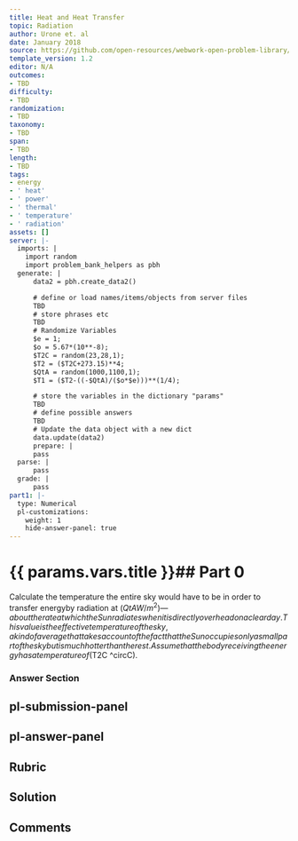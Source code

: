 ```yaml
---
title: Heat and Heat Transfer
topic: Radiation
author: Urone et. al
date: January 2018
source: https://github.com/open-resources/webwork-open-problem-library/tree/master/Contrib/BrockPhysics/College_Physics_Urone/14.Heat_and_Heat_Transfer/14-07.Radiation/NU_U17_14_07_010.pg
template_version: 1.2
editor: N/A
outcomes:
- TBD
difficulty:
- TBD
randomization:
- TBD
taxonomy:
- TBD
span:
- TBD
length:
- TBD
tags:
- energy
- ' heat'
- ' power'
- ' thermal'
- ' temperature'
- ' radiation'
assets: []
server: |-
  imports: |
    import random
    import problem_bank_helpers as pbh
  generate: |
      data2 = pbh.create_data2()

      # define or load names/items/objects from server files
      TBD
      # store phrases etc
      TBD
      # Randomize Variables
      $e = 1;
      $o = 5.67*(10**-8);
      $T2C = random(23,28,1);
      $T2 = ($T2C+273.15)**4;
      $QtA = random(1000,1100,1);
      $T1 = ($T2-((-$QtA)/($o*$e)))**(1/4);

      # store the variables in the dictionary "params"
      TBD
      # define possible answers
      TBD
      # Update the data object with a new dict
      data.update(data2)
      prepare: |
      pass
  parse: |
      pass
  grade: |
      pass
part1: |-
  type: Numerical
  pl-customizations:
    weight: 1
    hide-answer-panel: true
---
```


# {{ params.vars.title }}## Part 0 
Calculate the temperature the entire sky would have to be in order to transfer energyby radiation at ($QtA W/m^2)—about the rate at which the Sun radiates when it is directly overhead on a clear day. This value is the effective temperature of the sky, a kind of average that takes account of the fact that the Sun occupies only a small partof the sky but is much hotter than the rest. Assume that the body receiving the energyhas a temperature of ($T2C ^circC). 


### Answer Section 


## pl-submission-panel 


## pl-answer-panel 


## Rubric 


## Solution 


## Comments 


